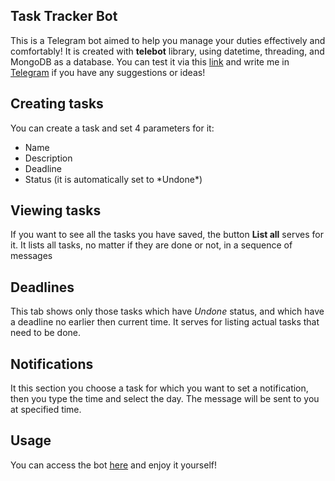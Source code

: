 ## Task Tracker Bot

This is a Telegram bot aimed to help you manage your duties effectively and comfortably! 
It is created with **telebot** library, using datetime, threading, and MongoDB as a database.
You can test it via this [link](https://web.telegram.org/k/#@TTTaskTTTracker_bot) and write me in [Telegram](t.me/asfedoriako) if you have any suggestions or ideas!

## Creating tasks

You can create a task and set 4 parameters for it:
<ul>
  <li>Name</li>
  <li>Description</li>
  <li>Deadline</li>
  <li>Status (it is automatically set to *Undone*)</li>
</ul>

## Viewing tasks

If you want to see all the tasks you have saved, the button **List all** serves for it. It lists all tasks, no matter if they are done or not, in a sequence of messages

## Deadlines

This tab shows only those tasks which have *Undone* status, and which have a deadline no earlier then current time. It serves for listing actual tasks that need to be done.

## Notifications 

It this section you choose a task for which you want to set a notification, then you type the time and select the day. The message will be sent to you at specified time.

## Usage

You can access the bot [here](https://web.telegram.org/k/#@TTTaskTTTracker_bot) and enjoy it yourself!
